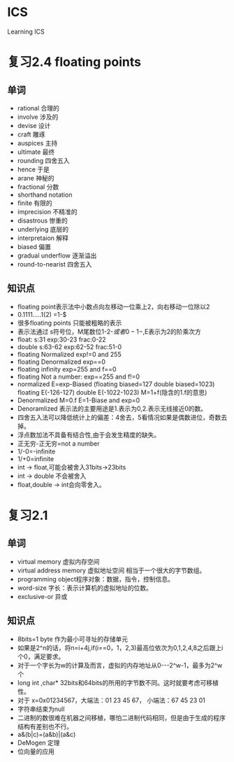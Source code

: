 # ICS
Learning ICS
# 复习2.4 floating points
## 单词
- rational 合理的
- involve 涉及的
- devise 设计
- craft 雕琢
- auspices 主持
- ultimate 最终
- rounding 四舍五入
- hence 于是
- arane 神秘的
- fractional 分数
- shorthand notation
- finite 有限的
- imprecision 不精准的
- disastrous 惨重的
- underlying 底层的
- interpretaion 解释
- biased 偏置
- gradual underflow 逐渐溢出
- round-to-nearist 四舍五入




## 知识点
- floating point表示法中小数点向左移动一位乘上2，向右移动一位除以2
- 0.1111.....1(2) =1-$
- 很多floating points 只能被粗略的表示
- 表示法通过 s符号位，M尾数位1-2-$或者0-1-$,E表示为2的阶乘次方
- float: s:31 exp:30-23 frac:0-22
- double s:63-62 exp:62-52 frac:51-0
- floating Normalized exp!=0 and 255
- floating Denormalized exp==0
- floating infinity exp=255 and f==0
- floating Not a number: exp==255 and f!=0
- normalized E=exp-Biased (floating biased=127 double biased=1023) floating E(-126-127) double E(-1022-1023) M=1+f(隐含的1.f的意思)
- Denormalized M=0.f E=1-Biase and exp=0
- Denoramlized 表示法的主要用途是1.表示为0,2.表示无线接近0的数。
- 四舍五入法可以降低统计上的偏差：4舍去，5看情况如果是偶数进位，奇数去掉。
- 浮点数加法不具备有结合性,由于会发生精度的缺失。
- 正无穷-正无穷=not a number
- 1/-0=-infinite
- 1/+0=infinite
- int -> float,可能会被舍入31bits->23bits
- int -> double 不会被舍入
- float,double -> int会向零舍入。

# 复习2.1
## 单词
- virtual memory 虚拟内存空间
- virtual address memory 虚拟地址空间 相当于一个很大的字节数组。
- programming object程序对象：数据，指令，控制信息。
- word-size 字长：表示计算机的虚拟地址的位数。
- exclusive-or 异或
## 知识点
- 8bits=1 byte 作为最小可寻址的存储单元
- 如果是2^n的话，将n=i+4j,if(i==0，1，2,3)最高位依次为0,1,2,4,8之后跟上i个0，满足要求。
- 对于一个字长为w的计算及而言，虚拟的内存地址从0---2^w-1，最多为2^w个
- long int ,char*  32bits和64bits的所用的字节数不同。这时就要考虑可移植性。
- 对于 x=0x01234567，大端法：01 23 45 67， 小端法：67 45 23 01
- 字符串结束为null
- 二进制的数很难在机器之间移植，哪怕二进制代码相同，但是由于生成的程序结构有差别也不行。
- a&(b|c)=(a&b)|(a&c)
- DeMogen 定理
- 位向量的应用





















